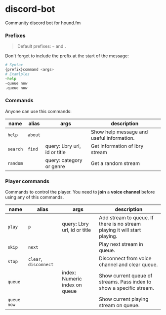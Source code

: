 # discord-bot
Community discord bot for hound.fm

### Prefixes

> Default prefixes: `~` and `.`

Don't forget to include the prefix at the start of the message:
```python
# Syntax
{prefix}command <args>
# Examlples
~help
~queue now
.queue now
```

### Commands
Anyone can use this commands:

| name| alias | args | description |
|---|---|---|---|
| `help` | `about` |  | Show help message and useful information. |
| `search` | `find` | query: Lbry url, id or title  | Get information of lbry stream |
| `random` | | query: category or genre | Get a random stream

### Player commands

Commands to control the player. You need to **join** a **voice channel** before using any of this commands.

| name| alias | args | description |
|---|---|---|---|
| `play` | `p` | query: Lbry url, id or title | Add stream to queue. If there is no stream playing it will start playing. |
| `skip` | `next` | | Play next stream in queue.
| `stop` | `clear`, `disconnect` | | Disconnect from voice channel and clear queue.
| `queue` | | index: Numeric index on queue | Show current queue of streams. Pass index to show a specific stream.
| `queue now` | | | Show current playing stream on queue.

